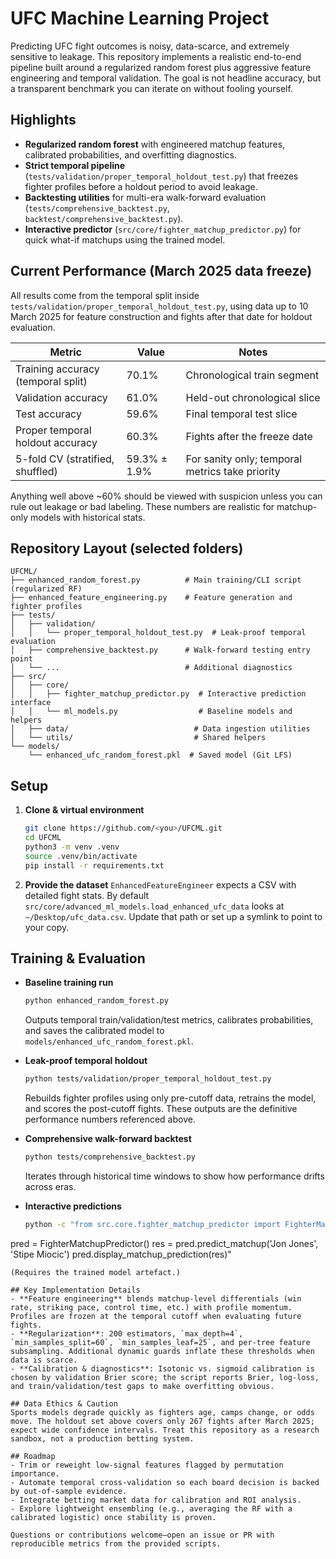 # UFC Machine Learning Project

Predicting UFC fight outcomes is noisy, data-scarce, and extremely sensitive to leakage. This repository implements a realistic end-to-end pipeline built around a regularized random forest plus aggressive feature engineering and temporal validation. The goal is not headline accuracy, but a transparent benchmark you can iterate on without fooling yourself.

## Highlights
- **Regularized random forest** with engineered matchup features, calibrated probabilities, and overfitting diagnostics.
- **Strict temporal pipeline** (`tests/validation/proper_temporal_holdout_test.py`) that freezes fighter profiles before a holdout period to avoid leakage.
- **Backtesting utilities** for multi-era walk-forward evaluation (`tests/comprehensive_backtest.py`, `backtest/comprehensive_backtest.py`).
- **Interactive predictor** (`src/core/fighter_matchup_predictor.py`) for quick what-if matchups using the trained model.

## Current Performance (March 2025 data freeze)
All results come from the temporal split inside `tests/validation/proper_temporal_holdout_test.py`, using data up to 10 March 2025 for feature construction and fights after that date for holdout evaluation.

| Metric                                   | Value  | Notes |
|------------------------------------------|--------|-------|
| Training accuracy (temporal split)       | 70.1%  | Chronological train segment |
| Validation accuracy                      | 61.0%  | Held-out chronological slice |
| Test accuracy                            | 59.6%  | Final temporal test slice |
| Proper temporal holdout accuracy         | 60.3%  | Fights after the freeze date |
| 5-fold CV (stratified, shuffled)         | 59.3% ± 1.9% | For sanity only; temporal metrics take priority |

Anything well above ~60% should be viewed with suspicion unless you can rule out leakage or bad labeling. These numbers are realistic for matchup-only models with historical stats.

## Repository Layout (selected folders)
```
UFCML/
├── enhanced_random_forest.py          # Main training/CLI script (regularized RF)
├── enhanced_feature_engineering.py    # Feature generation and fighter profiles
├── tests/
│   ├── validation/
│   │   └── proper_temporal_holdout_test.py  # Leak-proof temporal evaluation
│   ├── comprehensive_backtest.py      # Walk-forward testing entry point
│   └── ...                            # Additional diagnostics
├── src/
│   ├── core/
│   │   ├── fighter_matchup_predictor.py  # Interactive prediction interface
│   │   └── ml_models.py                  # Baseline models and helpers
│   ├── data/                            # Data ingestion utilities
│   └── utils/                           # Shared helpers
└── models/
    └── enhanced_ufc_random_forest.pkl  # Saved model (Git LFS)
```

## Setup
1. **Clone & virtual environment**
   ```bash
   git clone https://github.com/<you>/UFCML.git
   cd UFCML
   python3 -m venv .venv
   source .venv/bin/activate
   pip install -r requirements.txt
   ```
2. **Provide the dataset**
   `EnhancedFeatureEngineer` expects a CSV with detailed fight stats. By default `src/core/advanced_ml_models.load_enhanced_ufc_data` looks at `~/Desktop/ufc_data.csv`. Update that path or set up a symlink to point to your copy.

## Training & Evaluation
- **Baseline training run**
  ```bash
  python enhanced_random_forest.py
  ```
  Outputs temporal train/validation/test metrics, calibrates probabilities, and saves the calibrated model to `models/enhanced_ufc_random_forest.pkl`.

- **Leak-proof temporal holdout**
  ```bash
  python tests/validation/proper_temporal_holdout_test.py
  ```
  Rebuilds fighter profiles using only pre-cutoff data, retrains the model, and scores the post-cutoff fights. These outputs are the definitive performance numbers referenced above.

- **Comprehensive walk-forward backtest**
  ```bash
  python tests/comprehensive_backtest.py
  ```
  Iterates through historical time windows to show how performance drifts across eras.

- **Interactive predictions**
  ```bash
  python -c "from src.core.fighter_matchup_predictor import FighterMatchupPredictor
pred = FighterMatchupPredictor()
res = pred.predict_matchup('Jon Jones', 'Stipe Miocic')
pred.display_matchup_prediction(res)"
  ```
  (Requires the trained model artefact.)

## Key Implementation Details
- **Feature engineering** blends matchup-level differentials (win rate, striking pace, control time, etc.) with profile momentum. Profiles are frozen at the temporal cutoff when evaluating future fights.
- **Regularization**: 200 estimators, `max_depth=4`, `min_samples_split=60`, `min_samples_leaf=25`, and per-tree feature subsampling. Additional dynamic guards inflate these thresholds when data is scarce.
- **Calibration & diagnostics**: Isotonic vs. sigmoid calibration is chosen by validation Brier score; the script reports Brier, log-loss, and train/validation/test gaps to make overfitting obvious.

## Data Ethics & Caution
Sports models degrade quickly as fighters age, camps change, or odds move. The holdout set above covers only 267 fights after March 2025; expect wide confidence intervals. Treat this repository as a research sandbox, not a production betting system.

## Roadmap
- Trim or reweight low-signal features flagged by permutation importance.
- Automate temporal cross-validation so each board decision is backed by out-of-sample evidence.
- Integrate betting market data for calibration and ROI analysis.
- Explore lightweight ensembling (e.g., averaging the RF with a calibrated logistic) once stability is proven.

Questions or contributions welcome—open an issue or PR with reproducible metrics from the provided scripts.
